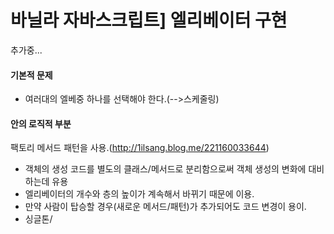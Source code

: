 바닐라 자바스크립트] 엘리베이터 구현
===
추가중...

#### 기본적 문제

- 여러대의 엘베중 하나를 선택해야 한다.(-->스케줄링)

#### 안의 로직적 부분

팩토리 메서드 패턴을 사용.(http://1ilsang.blog.me/221160033644)
- 객체의 생성 코드를 별도의 클래스/메서드로 분리함으로써 객체 생성의 변화에 대비하는데 유용
- 엘리베이터의 개수와 층의 높이가 계속해서 바뀌기 때문에 이용.
- 만약 사람이 탑승할 경우(새로운 메서드/패턴)가 추가되어도 코드 변경이 용이. 
- 싱글톤/